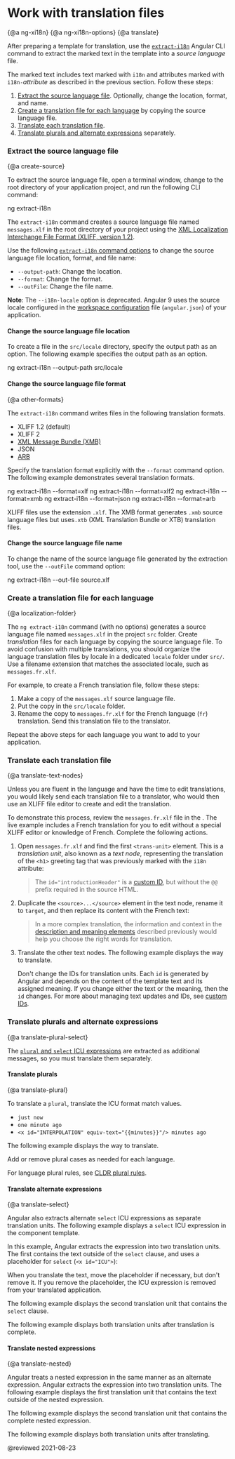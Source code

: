 # Work with translation files

{@a ng-xi18n}
{@a ng-xi18n-options}
{@a translate}

After preparing a template for translation, use the [`extract-i18n`][AioCliExtractI18n] Angular CLI command to extract the marked text in the template into a *source language* file.

The marked text includes text marked with `i18n` and attributes marked with `i18n-`*attribute* as described in the previous section.
Follow these steps:

1.  [Extract the source language file][AioGuideI18nCommonTranslationFilesExtractTheSourceLanguageFile].
    Optionally, change the location, format, and name.
1.  [Create a translation file for each language][AioGuideI18nCommonTranslationFilesCreateATranslationFileForEachLanguage] by copying the source language file.
1.  [Translate each translation file][AioGuideI18nCommonTranslationFilesTranslateEachTranslationFile].
1.  [Translate plurals and alternate expressions][AioGuideI18nCommonTranslationFilesTranslatePluralsAndAlternateExpressions] separately.

### Extract the source language file

{@a create-source}

To extract the source language file, open a terminal window, change to the root directory of your application project, and run the following CLI command:

<code-example language="sh">
ng extract-i18n
</code-example>

The `extract-i18n` command creates a source language file named `messages.xlf` in the root directory of your project using the [XML Localization Interchange File Format (XLIFF, version 1.2)][WikipediaWikiXliff].

Use the following [`extract-i18n` command options][AioCliExtractI18n] to change the source language file location, format, and file name:

*   `--output-path`: Change the location.
*   `--format`: Change the format.
*   `--outFile`: Change the file name.

<div class="alert is-helpful">

**Note**: The `--i18n-locale` option is deprecated.
Angular 9 uses the source locale configured in the [workspace configuration][AioGuideWorkspaceConfig] file (`angular.json`) of your application.

</div>

#### Change the source language file location

To create a file in the `src/locale` directory, specify the output path as an option.
The following example specifies the output path as an option.

<code-example language="sh">
ng extract-i18n --output-path src/locale
</code-example>

#### Change the source language file format

{@a other-formats}

The `extract-i18n` command writes files in the following translation formats.

*   XLIFF 1.2 (default)
*   XLIFF 2
*   [XML Message Bundle (XMB)][UnicodeCldrDevelopmentDevelopmentProcessDesignProposalsXmb]
*   JSON
*   [ARB][GithubGoogleAppResourceBundleWikiApplicationresourcebundlespecification]

Specify the translation format explicitly with the `--format` command option.
The following example demonstrates several translation formats.

<code-example language="sh">
ng extract-i18n --format=xlf
ng extract-i18n --format=xlf2
ng extract-i18n --format=xmb
ng extract-i18n --format=json
ng extract-i18n --format=arb
</code-example>

<div class="alert is-helpful">

XLIFF files use the extension `.xlf`.
The XMB format generates `.xmb` source language files but uses`.xtb` (XML Translation Bundle or XTB) translation files.

</div>

#### Change the source language file name

To change the name of the source language file generated by the extraction tool, use
the `--outFile` command option:

<code-example language="sh">
ng extract-i18n --out-file source.xlf
</code-example>

### Create a translation file for each language

{@a localization-folder}

The `ng extract-i18n` command (with no options) generates a source language file named `messages.xlf` in the project `src` folder.
Create *translation* files for each language by copying the source language file.
To avoid confusion with multiple translations, you should organize the language translation files by locale in a dedicated `locale` folder under `src/`.
Use a filename extension that matches the associated locale, such as `messages.fr.xlf`.

For example, to create a French translation file, follow these steps:

1.  Make a copy of the `messages.xlf` source language file.
1.  Put the copy in the `src/locale` folder.
1.  Rename the copy to `messages.fr.xlf` for the French language (`fr`) translation.
    Send this translation file to the translator.

Repeat the above steps for each language you want to add to your application.

### Translate each translation file

{@a translate-text-nodes}

Unless you are fluent in the language and have the time to edit translations, you would likely send each translation file to a translator, who would then use an XLIFF file editor to create and edit the translation.

To demonstrate this process, review the `messages.fr.xlf` file in the <live-example></live-example>.  The live example includes a French translation for you to edit without a special XLIFF editor or knowledge of French.
Complete the following actions.

1.  Open `messages.fr.xlf` and find the first `<trans-unit>` element.
    This is a *translation unit*, also known as a *text node*, representing the translation of the `<h1>` greeting tag that was previously marked with the `i18n` attribute:
    
    > <code-example path="i18n/doc-files/messages.fr.xlf.html" region="translated-hello-before" header="src/locale/messages.fr.xlf (&lt;trans-unit&gt;)"></code-example>
    
    > The `id="introductionHeader"` is a [custom ID][AioGuideI18nOptionalManageMarkedText], but without the `@@` prefix required in the source HTML.
    
2.  Duplicate the `<source>...</source>` element in the text node, rename it to `target`, and then replace its content with the French text:
    
    > <code-example path="i18n/doc-files/messages.fr.xlf.html" region="translated-hello" header="src/locale/messages.fr.xlf (&lt;trans-unit&gt;, after translation)"></code-example>
    
    > In a more complex translation, the information and context in the [description and meaning elements][AioGuideI18nCommonPrepareAddHelpfulDescriptionsAndMeanings] described previously would help you choose the right words for translation.
    
3.  Translate the other text nodes.
    The following example displays the way to translate.
    
    > <code-example path="i18n/doc-files/messages.fr.xlf.html" region="translated-other-nodes" header="src/locale/messages.fr.xlf (&lt;trans-unit&gt;)"></code-example>
    
    <div class="alert is-important">
    
    Don't change the IDs for translation units.
    Each `id` is generated by Angular and depends on the content of the template text and its assigned meaning.
    If you change either the text or the meaning, then the `id` changes.
    For more about managing text updates and IDs, see [custom IDs][AioGuideI18nOptionalManageMarkedText].
    
    </div>
    
### Translate plurals and alternate expressions

{@a translate-plural-select}

The [`plural` and `select` ICU expressions][AioGuideI18nCommonPrepareMarkPluralsAndAlternatesForTranslation] are extracted as additional messages, so you must translate them separately.

#### Translate plurals

{@a translate-plural}

To translate a `plural`, translate the ICU format match values.

*   `just now`
*   `one minute ago`
*   `<x id="INTERPOLATION" equiv-text="{{minutes}}"/> minutes ago`
    
The following example displays the way to translate.

<code-example path="i18n/doc-files/messages.fr.xlf.html" region="translated-plural" header="src/locale/messages.fr.xlf (&lt;trans-unit&gt;)"></code-example>

Add or remove plural cases as needed for each language.

<div class="alert is-helpful">

For language plural rules, see [CLDR plural rules][GithubUnicodeOrgCldrStagingChartsLatestSupplementalLanguagePluralRulesHtml].

</div>

#### Translate alternate expressions

{@a translate-select}

Angular also extracts alternate `select` ICU expressions as separate translation units.
The following example displays a `select` ICU expression in the component template.

<code-example path="i18n/src/app/app.component.html" region="i18n-select" header="src/app/app.component.html"></code-example>

In this example, Angular extracts the expression into two translation units.
The first contains the text outside of the `select` clause, and uses a placeholder for `select` (`<x id="ICU">`):

<code-example path="i18n/doc-files/messages.fr.xlf.html" region="translate-select-1" header="src/locale/messages.fr.xlf (&lt;trans-unit&gt;)"></code-example>

<div class="alert is-important">

When you translate the text, move the placeholder if necessary, but don't remove it.
If you remove the placeholder, the ICU expression is removed from your translated application.

</div>

The following example displays the second translation unit that contains the `select` clause.

<code-example path="i18n/doc-files/messages.fr.xlf.html" region="translate-select-2" header="src/locale/messages.fr.xlf (&lt;trans-unit&gt;)"></code-example>

The following example displays both translation units after translation is complete.

<code-example path="i18n/doc-files/messages.fr.xlf.html" region="translated-select" header="src/locale/messages.fr.xlf (&lt;trans-unit&gt;)"></code-example>

#### Translate nested expressions

{@a translate-nested}

Angular treats a nested expression in the same manner as an alternate expression.  Angular extracts the expression into two translation units. 
The following example displays the first translation unit that contains the text outside of the nested expression.

<code-example path="i18n/doc-files/messages.fr.xlf.html" region="translate-nested-1" header="src/locale/messages.fr.xlf (&lt;trans-unit&gt;)"></code-example>

The following example displays the second translation unit that contains the complete nested expression.

<code-example path="i18n/doc-files/messages.fr.xlf.html" region="translate-nested-2" header="src/locale/messages.fr.xlf (&lt;trans-unit&gt;)"></code-example>

The following example displays both translation units after translating.

<code-example path="i18n/doc-files/messages.fr.xlf.html" region="translate-nested" header="src/locale/messages.fr.xlf (&lt;trans-unit&gt;)"></code-example>

<!-- links -->

[AioGuideI18nOptionalManageMarkedText]: guide/i18n-optional-manage-marked-text "Manage marked text with custom IDs | Angular"

[AioGuideI18nCommonPrepareAddHelpfulDescriptionsAndMeanings]: guide/i18n-common-prepare#add-helpful-descriptions-and-meanings "Add helpful descriptions and meanings - Common Internationalization task #4: Prepare templates for translations | Angular"

[AioGuideI18nCommonPrepareMarkPluralsAndAlternatesForTranslation]: guide/i18n-common-prepare#mark-plurals-and-alternates-for-translation "Mark plurals and alternates for translation - Common Internationalization task #4: Prepare templates for translations | Angular"

[AioGuideI18nCommonTranslationFilesCreateATranslationFileForEachLanguage]: guide/i18n-common-translation-files#create-a-translation-file-for-each-language "Create a translation file for each language - Work with translation files | Angular"
[AioGuideI18nCommonTranslationFilesExtractTheSourceLanguageFile]: guide/i18n-common-translation-files#extract-the-source-language-file "Extract the source language file - Work with translation files | Angular"
[AioGuideI18nCommonTranslationFilesTranslateEachTranslationFile]: guide/i18n-common-translation-files#translate-each-translation-file "Translate each translation file - Work with translation files | Angular"
[AioGuideI18nCommonTranslationFilesTranslatePluralsAndAlternateExpressions]: guide/i18n-common-translation-files#translate-plurals-and-alternate-expressions "Translate plurals and alternate expressions - Work with translation files | Angular"

[AioCliExtractI18n]: cli/extract-i18n "ng extract-i18n | CLI | Angular"

[AioGuideWorkspaceConfig]: guide/workspace-config "Angular workspace configuration | Angular"

<!-- external links -->

[GithubGoogleAppResourceBundleWikiApplicationresourcebundlespecification]: https://github.com/google/app-resource-bundle/wiki/ApplicationResourceBundleSpecification "ApplicationResourceBundleSpecification | google/app-resource-bundle | GitHub"

[GithubUnicodeOrgCldrStagingChartsLatestSupplementalLanguagePluralRulesHtml]: https://unicode-org.github.io/cldr-staging/charts/latest/supplemental/language_plural_rules.html "Language Plural Rules - CLDR Charts | Unicode | GitHub"

[UnicodeCldrDevelopmentDevelopmentProcessDesignProposalsXmb]: http://cldr.unicode.org/development/development-process/design-proposals/xmb "XMB | CLDR - Unicode Common Locale Data Repository | Unicode"

[WikipediaWikiXliff]: https://en.wikipedia.org/wiki/XLIFF "XLIFF | Wikipedia"

<!-- end links -->

@reviewed 2021-08-23
